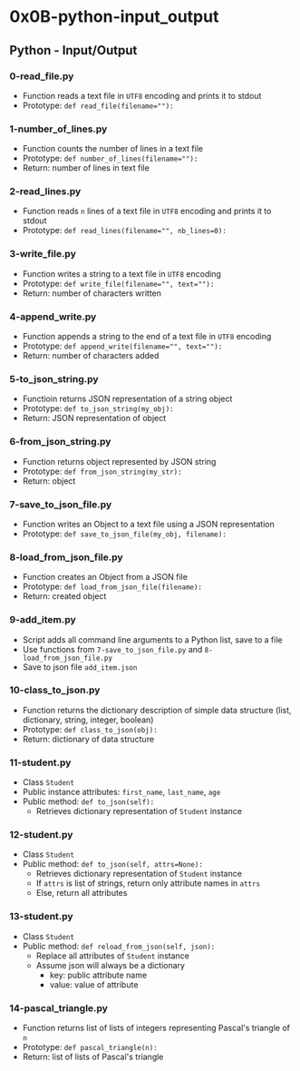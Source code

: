 # 0x0B-python-input_output

## Python - Input/Output
### 0-read_file.py  
* Function reads a text file in `UTF8` encoding and prints it to stdout
* Prototype: `def read_file(filename=""):`

### 1-number_of_lines.py  
* Function counts the number of lines in a text file
* Prototype: `def number_of_lines(filename=""):`
* Return: number of lines in text file

### 2-read_lines.py  
* Function reads `n` lines of a text file in `UTF8` encoding and prints it to stdout
* Prototype: `def read_lines(filename="", nb_lines=0):`

### 3-write_file.py  
* Function writes a string to a text file in `UTF8` encoding
* Prototype: `def write_file(filename="", text=""):`
* Return: number of characters written

### 4-append_write.py  
* Function appends a string to the end of a text file in `UTF8` encoding
* Prototype: `def append_write(filename="", text=""):`
* Return: number of characters added

### 5-to_json_string.py  
* Functioin returns JSON representation of a string object 
* Prototype: `def to_json_string(my_obj):`
* Return: JSON representation of object

### 6-from_json_string.py  
* Function returns object represented by JSON string
* Prototype: `def from_json_string(my_str):`
* Return: object

### 7-save_to_json_file.py  
* Function writes an Object to a text file using a JSON representation
* Prototype: `def save_to_json_file(my_obj, filename):`

### 8-load_from_json_file.py  
* Function creates an Object from a JSON file
* Prototype: `def load_from_json_file(filename):`
* Return: created object

### 9-add_item.py  
* Script adds all command line arguments to a Python list, save to a file
* Use functions from `7-save_to_json_file.py` and `8-load_from_json_file.py`
* Save to json file `add_item.json`

### 10-class_to_json.py  
* Function returns the dictionary description of simple data structure (list, dictionary, string, integer, boolean)
* Prototype: `def class_to_json(obj):`
* Return: dictionary of data structure

### 11-student.py  
* Class `Student`
* Public instance attributes: `first_name`, `last_name`, `age`
* Public method: `def to_json(self):`
  * Retrieves dictionary representation of `Student` instance

### 12-student.py  
* Class `Student`
* Public method: `def to_json(self, attrs=None):`
  * Retrieves dictionary representation of `Student` instance
  * If `attrs` is list of strings, return only attribute names in `attrs`
  * Else, return all attributes

### 13-student.py  
* Class `Student`
* Public method: `def reload_from_json(self, json):`
  * Replace all attributes of `Student` instance
  * Assume json will always be a dictionary
    * key: public attribute name
    * value: value of attribute

### 14-pascal_triangle.py  
* Function returns list of lists of integers representing Pascal's triangle of `n`
* Prototype: `def pascal_triangle(n):`
* Return: list of lists of Pascal's triangle
